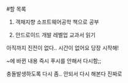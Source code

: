 #할 목록

1. 객채지향 소프트웨어공학 책으로 공부

2. 안드로이드 개발 레벨업 교과서 읽기

아직까지 진전이 없다.. 시간이 없어요 당장 시작해!

~에 바뀐 내용 즉시 푸시를 안해서 다시함;;

충돌발생하도록 다시 좀.. 안되서 다시 해본다 진짜로